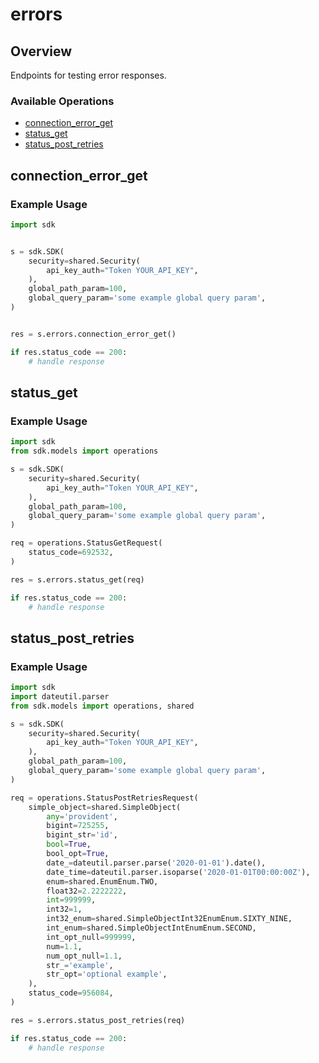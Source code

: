 # errors

## Overview

Endpoints for testing error responses.

### Available Operations

* [connection_error_get](#connection_error_get)
* [status_get](#status_get)
* [status_post_retries](#status_post_retries)

## connection_error_get

### Example Usage

```python
import sdk


s = sdk.SDK(
    security=shared.Security(
        api_key_auth="Token YOUR_API_KEY",
    ),
    global_path_param=100,
    global_query_param='some example global query param',
)


res = s.errors.connection_error_get()

if res.status_code == 200:
    # handle response
```

## status_get

### Example Usage

```python
import sdk
from sdk.models import operations

s = sdk.SDK(
    security=shared.Security(
        api_key_auth="Token YOUR_API_KEY",
    ),
    global_path_param=100,
    global_query_param='some example global query param',
)

req = operations.StatusGetRequest(
    status_code=692532,
)

res = s.errors.status_get(req)

if res.status_code == 200:
    # handle response
```

## status_post_retries

### Example Usage

```python
import sdk
import dateutil.parser
from sdk.models import operations, shared

s = sdk.SDK(
    security=shared.Security(
        api_key_auth="Token YOUR_API_KEY",
    ),
    global_path_param=100,
    global_query_param='some example global query param',
)

req = operations.StatusPostRetriesRequest(
    simple_object=shared.SimpleObject(
        any='provident',
        bigint=725255,
        bigint_str='id',
        bool=True,
        bool_opt=True,
        date_=dateutil.parser.parse('2020-01-01').date(),
        date_time=dateutil.parser.isoparse('2020-01-01T00:00:00Z'),
        enum=shared.EnumEnum.TWO,
        float32=2.2222222,
        int=999999,
        int32=1,
        int32_enum=shared.SimpleObjectInt32EnumEnum.SIXTY_NINE,
        int_enum=shared.SimpleObjectIntEnumEnum.SECOND,
        int_opt_null=999999,
        num=1.1,
        num_opt_null=1.1,
        str_='example',
        str_opt='optional example',
    ),
    status_code=956084,
)

res = s.errors.status_post_retries(req)

if res.status_code == 200:
    # handle response
```

